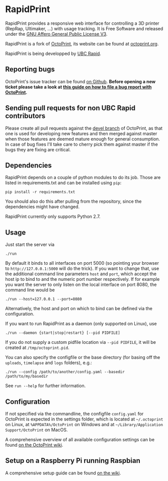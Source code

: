 RapidPrint
=========

RapidPrint provides a responsive web interface for controlling a 3D printer (RepRap, Ultimaker, ...) with usage tracking. It is Free Software
and released under the [GNU Affero General Public License V3](http://www.gnu.org/licenses/agpl.html).

RapidPrint is a fork of [OctoPrint](https://github.com/foosel/OctoPrint), its website can be found at [octoprint.org](http://octoprint.org).

RapidPrint is being developped by [UBC Rapid](http://www.ubc-rapid.com/).

Reporting bugs
--------------

OctoPrint's issue tracker can be found [on Github](https://github.com/foosel/OctoPrint/issues). **Before opening a new
ticket please take a look at [this guide on how to file a bug report with OctoPrint](https://github.com/foosel/OctoPrint/wiki/How-to-file-a-bug-report).**

Sending pull requests for non UBC Rapid contributors
----------------------------------------------------

Please create all pull requests against the [devel branch](https://github.com/foosel/OctoPrint/tree/devel) of OctoPrint, as that one is used for developing new 
features and then merged against master when those features are deemed mature enough for general consumption. In case
of bug fixes I'll take care to cherry pick them against master if the bugs they are fixing are critical.

Dependencies
------------

RapidPrint depends on a couple of python modules to do its job. Those are listed in requirements.txt and can be
installed using `pip`:

    pip install -r requirements.txt

You should also do this after pulling from the repository, since the dependencies might have changed.

RapidPrint currently only supports Python 2.7.

Usage
-----

Just start the server via

    ./run

By default it binds to all interfaces on port 5000 (so pointing your browser to `http://127.0.0.1:5000`
will do the trick). If you want to change that, use the additional command line parameters `host` and `port`,
which accept the host ip to bind to and the numeric port number respectively. If for example you want the server
to only listen on the local interface on port 8080, the command line would be

    ./run --host=127.0.0.1 --port=8080

Alternatively, the host and port on which to bind can be defined via the configuration.

If you want to run RapidPrint as a daemon (only supported on Linux), use

    ./run --daemon {start|stop|restart} [--pid PIDFILE]

If you do not supply a custom pidfile location via `--pid PIDFILE`, it will be created at `/tmp/octoprint.pid`.

You can also specify the configfile or the base directory (for basing off the `uploads`, `timelapse` and `logs` folders),
e.g.:

    ./run --config /path/to/another/config.yaml --basedir /path/to/my/basedir

See `run --help` for further information.

Configuration
-------------

If not specified via the commandline, the configfile `config.yaml` for OctoPrint is expected in the settings folder,
which is located at `~/.octoprint` on Linux, at `%APPDATA%/OctoPrint` on Windows and
at `~/Library/Application Support/OctoPrint` on MacOS.

A comprehensive overview of all available configuration settings can be found
[on the OctoPrint wiki](https://github.com/foosel/OctoPrint/wiki/Configuration).

Setup on a Raspberry Pi running Raspbian
----------------------------------------

A comprehensive setup guide can be found [on the wiki](https://github.com/foosel/OctoPrint/wiki/Setup-on-a-Raspberry-Pi-running-Raspbian).
